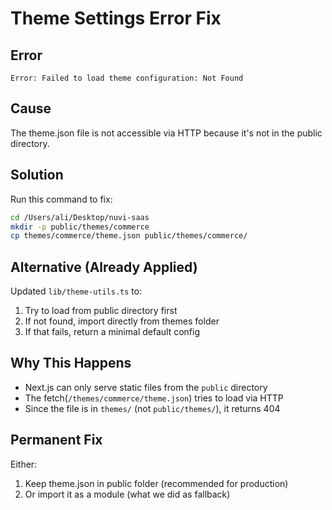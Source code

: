 # Theme Settings Error Fix

## Error
```
Error: Failed to load theme configuration: Not Found
```

## Cause
The theme.json file is not accessible via HTTP because it's not in the public directory.

## Solution

Run this command to fix:

```bash
cd /Users/ali/Desktop/nuvi-saas
mkdir -p public/themes/commerce
cp themes/commerce/theme.json public/themes/commerce/
```

## Alternative (Already Applied)
Updated `lib/theme-utils.ts` to:
1. Try to load from public directory first
2. If not found, import directly from themes folder
3. If that fails, return a minimal default config

## Why This Happens
- Next.js can only serve static files from the `public` directory
- The fetch(`/themes/commerce/theme.json`) tries to load via HTTP
- Since the file is in `themes/` (not `public/themes/`), it returns 404

## Permanent Fix
Either:
1. Keep theme.json in public folder (recommended for production)
2. Or import it as a module (what we did as fallback)